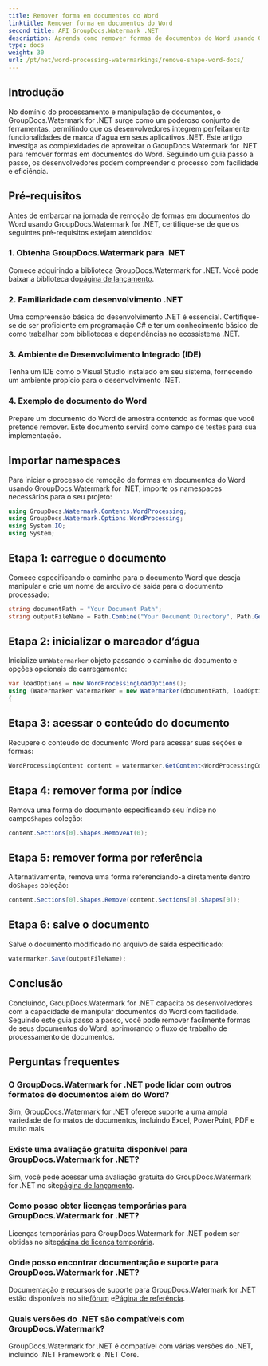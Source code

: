 ```yaml
---
title: Remover forma em documentos do Word
linktitle: Remover forma em documentos do Word
second_title: API GroupDocs.Watermark .NET
description: Aprenda como remover formas de documentos do Word usando GroupDocs.Watermark for .NET. Manipulação de documentos fácil, eficiente e poderosa.
type: docs
weight: 30
url: /pt/net/word-processing-watermarkings/remove-shape-word-docs/
---
```

## Introdução
No domínio do processamento e manipulação de documentos, o GroupDocs.Watermark for .NET surge como um poderoso conjunto de ferramentas, permitindo que os desenvolvedores integrem perfeitamente funcionalidades de marca d'água em seus aplicativos .NET. Este artigo investiga as complexidades de aproveitar o GroupDocs.Watermark for .NET para remover formas em documentos do Word. Seguindo um guia passo a passo, os desenvolvedores podem compreender o processo com facilidade e eficiência.
## Pré-requisitos
Antes de embarcar na jornada de remoção de formas em documentos do Word usando GroupDocs.Watermark for .NET, certifique-se de que os seguintes pré-requisitos estejam atendidos:
### 1. Obtenha GroupDocs.Watermark para .NET
 Comece adquirindo a biblioteca GroupDocs.Watermark for .NET. Você pode baixar a biblioteca do[página de lançamento](https://releases.groupdocs.com/Watermark/net/).
### 2. Familiaridade com desenvolvimento .NET
Uma compreensão básica do desenvolvimento .NET é essencial. Certifique-se de ser proficiente em programação C# e ter um conhecimento básico de como trabalhar com bibliotecas e dependências no ecossistema .NET.
### 3. Ambiente de Desenvolvimento Integrado (IDE)
Tenha um IDE como o Visual Studio instalado em seu sistema, fornecendo um ambiente propício para o desenvolvimento .NET. 
### 4. Exemplo de documento do Word
Prepare um documento do Word de amostra contendo as formas que você pretende remover. Este documento servirá como campo de testes para sua implementação.

## Importar namespaces
Para iniciar o processo de remoção de formas em documentos do Word usando GroupDocs.Watermark for .NET, importe os namespaces necessários para o seu projeto:
```csharp
using GroupDocs.Watermark.Contents.WordProcessing;
using GroupDocs.Watermark.Options.WordProcessing;
using System.IO;
using System;
```
## Etapa 1: carregue o documento
Comece especificando o caminho para o documento Word que deseja manipular e crie um nome de arquivo de saída para o documento processado:
```csharp
string documentPath = "Your Document Path";
string outputFileName = Path.Combine("Your Document Directory", Path.GetFileName(documentPath));
```
## Etapa 2: inicializar o marcador d’água
 Inicialize um`Watermarker` objeto passando o caminho do documento e opções opcionais de carregamento:
```csharp
var loadOptions = new WordProcessingLoadOptions();
using (Watermarker watermarker = new Watermarker(documentPath, loadOptions))
{
```
## Etapa 3: acessar o conteúdo do documento
Recupere o conteúdo do documento Word para acessar suas seções e formas:
```csharp
WordProcessingContent content = watermarker.GetContent<WordProcessingContent>();
```
## Etapa 4: remover forma por índice
 Remova uma forma do documento especificando seu índice no campo`Shapes` coleção:
```csharp
content.Sections[0].Shapes.RemoveAt(0);
```
## Etapa 5: remover forma por referência
 Alternativamente, remova uma forma referenciando-a diretamente dentro do`Shapes` coleção:
```csharp
content.Sections[0].Shapes.Remove(content.Sections[0].Shapes[0]);
```
## Etapa 6: salve o documento
Salve o documento modificado no arquivo de saída especificado:
```csharp
watermarker.Save(outputFileName);
```

## Conclusão
Concluindo, GroupDocs.Watermark for .NET capacita os desenvolvedores com a capacidade de manipular documentos do Word com facilidade. Seguindo este guia passo a passo, você pode remover facilmente formas de seus documentos do Word, aprimorando o fluxo de trabalho de processamento de documentos.
## Perguntas frequentes
### O GroupDocs.Watermark for .NET pode lidar com outros formatos de documentos além do Word?
Sim, GroupDocs.Watermark for .NET oferece suporte a uma ampla variedade de formatos de documentos, incluindo Excel, PowerPoint, PDF e muito mais.
### Existe uma avaliação gratuita disponível para GroupDocs.Watermark for .NET?
 Sim, você pode acessar uma avaliação gratuita do GroupDocs.Watermark for .NET no site[página de lançamento](https://releases.groupdocs.com/).
### Como posso obter licenças temporárias para GroupDocs.Watermark for .NET?
 Licenças temporárias para GroupDocs.Watermark for .NET podem ser obtidas no site[página de licença temporária](https://purchase.groupdocs.com/temporary-license/).
### Onde posso encontrar documentação e suporte para GroupDocs.Watermark for .NET?
 Documentação e recursos de suporte para GroupDocs.Watermark for .NET estão disponíveis no site[fórum](https://forum.groupdocs.com/c/watermark/19) e[Página de referência](https://reference.groupdocs.com/Watermark/net/).
### Quais versões do .NET são compatíveis com GroupDocs.Watermark?
GroupDocs.Watermark for .NET é compatível com várias versões do .NET, incluindo .NET Framework e .NET Core.